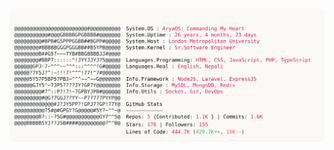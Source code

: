 <a href="https://github.com/MrJukeman/MrJukeman">
  <picture>
    <source media="(prefers-color-scheme: dark)" srcset="https://raw.githubusercontent.com/MrJukeman/MrJukeman/main/dist/dark.svg">
    <img alt="MrJukeman's GitHub Profile README" src="https://raw.githubusercontent.com/MrJukeman/MrJukeman/main/dist/light.svg">
  </picture>
</a>
